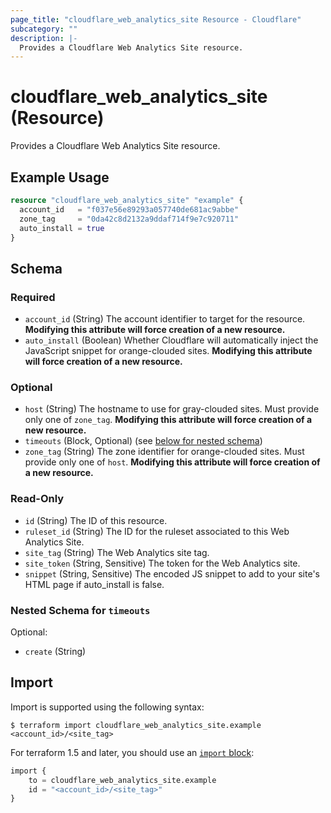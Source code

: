 ```yaml
---
page_title: "cloudflare_web_analytics_site Resource - Cloudflare"
subcategory: ""
description: |-
  Provides a Cloudflare Web Analytics Site resource.
---
```


# cloudflare_web_analytics_site (Resource)

Provides a Cloudflare Web Analytics Site resource.

## Example Usage

```terraform
resource "cloudflare_web_analytics_site" "example" {
  account_id   = "f037e56e89293a057740de681ac9abbe"
  zone_tag     = "0da42c8d2132a9ddaf714f9e7c920711"
  auto_install = true
}
```
<!-- schema generated by tfplugindocs -->
## Schema

### Required

- `account_id` (String) The account identifier to target for the resource. **Modifying this attribute will force creation of a new resource.**
- `auto_install` (Boolean) Whether Cloudflare will automatically inject the JavaScript snippet for orange-clouded sites. **Modifying this attribute will force creation of a new resource.**

### Optional

- `host` (String) The hostname to use for gray-clouded sites. Must provide only one of `zone_tag`. **Modifying this attribute will force creation of a new resource.**
- `timeouts` (Block, Optional) (see [below for nested schema](#nestedblock--timeouts))
- `zone_tag` (String) The zone identifier for orange-clouded sites. Must provide only one of `host`. **Modifying this attribute will force creation of a new resource.**

### Read-Only

- `id` (String) The ID of this resource.
- `ruleset_id` (String) The ID for the ruleset associated to this Web Analytics Site.
- `site_tag` (String) The Web Analytics site tag.
- `site_token` (String, Sensitive) The token for the Web Analytics site.
- `snippet` (String, Sensitive) The encoded JS snippet to add to your site's HTML page if auto_install is false.

<a id="nestedblock--timeouts"></a>
### Nested Schema for `timeouts`

Optional:

- `create` (String)

## Import

Import is supported using the following syntax:

```shell
$ terraform import cloudflare_web_analytics_site.example <account_id>/<site_tag>
```

For terraform 1.5 and later, you should use an [`import` block](https://developer.hashicorp.com/terraform/language/import):
```terraform
import {
    to = cloudflare_web_analytics_site.example
    id = "<account_id>/<site_tag>"
}
```
